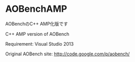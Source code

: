 AOBenchAMP
==========
AOBenchのC++ AMP化版です

C++ AMP version of AOBench

Requirement:
Visual Studio 2013


Original AOBench site:
http://code.google.com/p/aobench/
